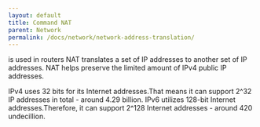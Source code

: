 ```yaml
---
layout: default
title: Command NAT
parent: Network
permalink: /docs/network/network-address-translation/
---
```


is used in routers NAT translates a set of IP addresses to another set of IP addresses.
NAT helps preserve the limited amount of IPv4 public IP addresses.

IPv4 uses 32 bits for its Internet addresses.That means it can support 2^32 IP addresses in total - around 4.29 billion.
IPv6 utilizes 128-bit Internet addresses.Therefore, it can support 2^128 Internet addresses - around 420 undecillion.
